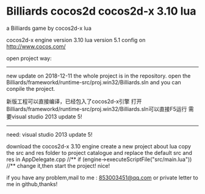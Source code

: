 # Billiards cocos2d cocos2d-x 3.10 lua
a Billiards game by cocos2d-x lua

cocos2d-x engine version 3.10
lua version 5.1
config on http://www.cocos.com/

open project way:

***************************************************************************
new update on 2018-12-11
the whole project is in the repository.
open the Billiards/frameworkd/runtime-src/proj.win32/Billiards.sln
and you can conpile the project.

新版工程可以直接编译，已经包入了cocos2d-x引擎
打开Billiards/frameworkd/runtime-src/proj.win32/Billiards.sln可以直接F5运行
需要visual studio 2013 update 5!
***************************************************************************

need: visual studio 2013 update 5! 

download the cocos2d-x 3.10 engine
create a new project about lua
copy the src and res folder to project catalogue and replace the default src and res
in AppDelegate.cpp
//**
if (engine->executeScriptFile("src/main.lua"))
//**
change it,then start the project!
nice!

if you have any problem,mail to me : 853003451@qq.com
or private letter to me in github,thanks!
